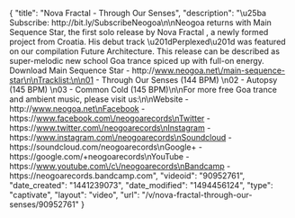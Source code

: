 {
    "title": "Nova Fractal - Through Our Senses",
    "description": "\u25ba Subscribe: http:\/\/bit.ly\/SubscribeNeogoa\n\nNeogoa returns with Main Sequence Star, the first solo release by Nova Fractal , a newly formed project from Croatia. His debut track \u201dPerplexed\u201d was featured on our compilation Future Architecture. This release can be described as super-melodic new school Goa trance spiced up with full-on energy. Download Main Sequence Star - http:\/\/www.neogoa.net\/main-sequence-star\n\nTracklist:\n\n01 - Through Our Senses (144 BPM) \n02 - Autopsy (145 BPM) \n03 - Common Cold (145 BPM)\n\nFor more free Goa trance and ambient music, please visit us:\n\nWebsite - http:\/\/www.neogoa.net\nFacebook - https:\/\/www.facebook.com\/neogoarecords\nTwitter - https:\/\/www.twitter.com\/neogoarecords\nInstagram - https:\/\/www.instagram.com\/neogoarecords\nSoundcloud - https:\/\/soundcloud.com\/neogoarecords\nGoogle+ - https:\/\/google.com\/+neogoarecords\nYouTube - https:\/\/www.youtube.com\/c\/neogoarecords\nBandcamp - https:\/\/neogoarecords.bandcamp.com",
    "videoid": "90952761",
    "date_created": "1441239073",
    "date_modified": "1494456124",
    "type": "captivate",
    "layout": "video",
    "url": "\/v\/nova-fractal-through-our-senses\/90952761"
}